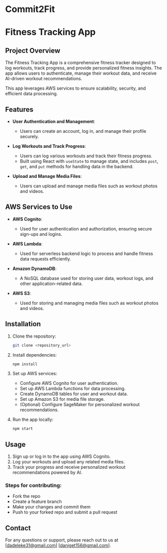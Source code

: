# Commit2Fit

# Fitness Tracking App

## Project Overview

The Fitness Tracking App is a comprehensive fitness tracker designed to log workouts, track progress, and provide personalized fitness insights. The app allows users to authenticate, manage their workout data, and receive AI-driven workout recommendations. 

This app leverages AWS services to ensure scalability, security, and efficient data processing.

## Features

- **User Authentication and Management**: 
  - Users can create an account, log in, and manage their profile securely.
  
- **Log Workouts and Track Progress**: 
  - Users can log various workouts and track their fitness progress.
  - Built using React with `useState` to manage state, and includes `post`, `get`, and `put` methods for handling data in the backend.

- **Upload and Manage Media Files**: 
  - Users can upload and manage media files such as workout photos and videos.

## AWS Services to Use

- **AWS Cognito**: 
  - Used for user authentication and authorization, ensuring secure sign-ups and logins.
  
- **AWS Lambda**: 
  - Used for serverless backend logic to process and handle fitness data requests efficiently.
  
- **Amazon DynamoDB**: 
  - A NoSQL database used for storing user data, workout logs, and other application-related data.
  
  
- **AWS S3**: 
  - Used for storing and managing media files such as workout photos and videos.

## Installation

1. Clone the repository:
    ```bash
    git clone <repository_url>
    ```

2. Install dependencies:
    ```bash
    npm install
    ```

3. Set up AWS services:
    - Configure AWS Cognito for user authentication.
    - Set up AWS Lambda functions for data processing.
    - Create DynamoDB tables for user and workout data.
    - Set up Amazon S3 for media file storage.
    - (Optional) Configure SageMaker for personalized workout recommendations.

4. Run the app locally:
    ```bash
    npm start
    ```

## Usage

1. Sign up or log in to the app using AWS Cognito.
2. Log your workouts and upload any related media files.
3. Track your progress and receive personalized workout recommendations powered by AI.


### Steps for contributing:
- Fork the repo
- Create a feature branch
- Make your changes and commit them
- Push to your forked repo and submit a pull request


## Contact

For any questions or support, please reach out to us at [dadeleke31@gmail.com]      [daniget156@gmail.com]. 
